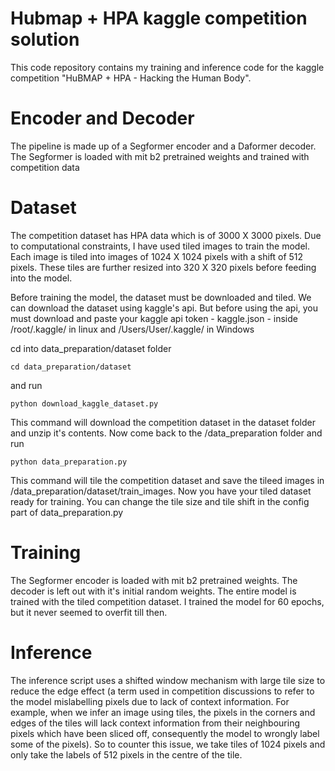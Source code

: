 # Hubmap + HPA kaggle competition solution
This code repository contains my training and inference code for the kaggle competition "HuBMAP + HPA - Hacking the Human Body".
# Encoder and Decoder
The pipeline is made up of a Segformer encoder and a Daformer decoder. The Segformer is loaded with mit b2 pretrained weights and trained with competition data
# Dataset
The competition dataset has HPA data which is of 3000 X 3000 pixels. Due to computational constraints, I have used tiled images to train the model. Each image is tiled into images of 1024 X 1024 pixels with a shift of 512 pixels. These tiles are further resized into 320 X 320 pixels before feeding into the model.

Before training the model, the dataset must be downloaded and tiled. We can download the dataset using kaggle's api. But before using the api, you must download and paste your kaggle api token - kaggle.json - inside /root/.kaggle/ in linux and /Users/User/.kaggle/ in Windows

cd into data_preparation/dataset folder

```
cd data_preparation/dataset
```
and run
```
python download_kaggle_dataset.py
```
This command will download the competition dataset in the dataset folder and unzip it's contents. Now come back to the /data_preparation folder and run
```
python data_preparation.py
```
This command will tile the competition dataset and save the tileed images in /data_preparation/dataset/train_images. Now you have your tiled dataset ready for training. You can change the tile size and tile shift in the config part of data_preparation.py
# Training
The Segformer encoder is loaded with mit b2 pretrained weights. The decoder is left out with it's initial random weights. The entire model is trained with the tiled competition dataset. I trained the model for 60 epochs, but it never seemed to overfit till then.
# Inference
The inference script uses a shifted window mechanism with large tile size to reduce the edge effect (a term used in competition discussions to refer to the model mislabelling pixels due to lack of context information. For example, when we infer an image using tiles, the pixels in the corners and edges of the tiles will lack context information from their neighbouring pixels which have been sliced off, consequently the model to wrongly label some of the pixels). So to counter this issue, we take tiles of 1024 pixels and only take the labels of 512 pixels in the centre of the tile.


